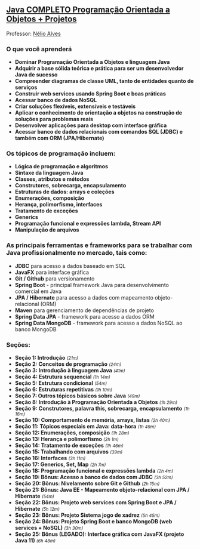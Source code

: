 ## [Java COMPLETO Programação Orientada a Objetos + Projetos](https://www.udemy.com/course/java-curso-completo)

Professor: [Nélio Alves](https://www.udemy.com/course/java-curso-completo/?couponCode=KEEPLEARNINGBR#instructor-1)

### O que você aprenderá

- **Dominar Programação Orientada a Objetos e linguagem Java**
- **Adquirir a base sólida teórica e prática para ser um desenvolvedor Java de sucesso**
- **Compreender diagramas de classe UML, tanto de entidades quanto de serviços**
- **Construir web services usando Spring Boot e boas práticas**
- **Acessar banco de dados NoSQL**
- **Criar soluções flexíveis, extensíveis e testáveis**
- **Aplicar o conhecimento de orientação a objetos na construção de soluções para problemas reais**
- **Desenvolver aplicações para desktop com interface gráfica**
- **Acessar banco de dados relacionais com comandos SQL (JDBC) e também com ORM (JPA/Hibernate)**

### Os tópicos de programação incluem:

- **Lógica de programação e algoritmos**
- **Sintaxe da linguagem Java**
- **Classes, atributos e métodos**
- **Construtores, sobrecarga, encapsulamento**
- **Estruturas de dados: arrays e coleções**
- **Enumerações, composição**
- **Herança, polimorfismo, interfaces**
- **Tratamento de exceções**
- **Generics**
- **Programação funcional e expressões lambda, Stream API**
- **Manipulação de arquivos**

### As principais ferramentas e frameworks para se trabalhar com Java profissionalmente no mercado, tais como:

- **JDBC** para acesso a dados baseado em SQL
- **JavaFX** para interface gráfica
- **Git / Github** para versionamento
- **Spring Boot** - principal framework Java para desenvolvimento comercial em Java
- **JPA / Hibernate** para acesso a dados com mapeamento objeto-relacional (ORM)
- **Maven** para gerenciamento de dependências de projeto
- **Spring Data JPA** - framework para acesso a dados ORM
- **Spring Data MongoDB** - framework para acesso a dados NoSQL ao banco MongoDB

### Seções:

- **Seção 1: Introdução** <small>*(21m)*</small>
- **Seção 2: Conceitos de programação** <small>*(24m)*</small>
- **Seção 3: Introdução à linguagem Java** <small>*(41m)*</small>
- **Seção 4: Estrutura sequencial** <small>*(1h 14m)*</small>
- **Seção 5: Estrutura condicional** <small>*(54m)*</small>
- **Seção 6: Estruturas repetitivas** <small>*(1h 10m)*</small>
- **Seção 7: Outros tópicos básicos sobre Java** <small>*(49m)*</small>
- **Seção 8: Introdução à Programação Orientada a Objetos** <small>*(1h 29m)*</small>
- **Seção 9: Construtores, palavra this, sobrecarga, encapsulamento** <small>*(1h 16m)*</small>
- **Seção 10: Comportamento de memória, arrays, listas** <small>*(2h 40m)*</small>
- **Seção 11: Tópicos especiais em Java: data-hora** <small>*(1h 49m)*</small>
- **Seção 12: Enumerações, composição** <small>*(1h 28m)*</small>
- **Seção 13: Herança e polimorfismo** <small>*(2h 1m)*</small>
- **Seção 14: Tratamento de exceções** <small>*(1h 46m)*</small>
- **Seção 15: Trabalhando com arquivos** <small>*(39m)*</small>
- **Seção 16: Interfaces** <small>*(3h 11m)*</small>
- **Seção 17: Generics, Set, Map** <small>*(2h 7m)*</small>
- **Seção 18: Programação funcional e expressões lambda** <small>*(2h 4m)*</small>
- **Seção 19: Bônus: Acesso a banco de dados com JDBC** <small>*(3h 52m)*</small>
- **Seção 20: Bônus: Nivelamento sobre Git e Github** <small>*(2h 15m)*</small>
- **Seção 21: Bônus: Java EE - Mapeamento objeto-relacional com JPA / Hibernate** <small>*(54m)*</small>
- **Seção 22: Bônus: Projeto web services com Spring Boot e JPA / Hibernate** <small>*(5h 12m)*</small>
- **Seção 23: Bônus: Projeto Sistema jogo de xadrez** <small>*(5h 45m)*</small>
- **Seção 24: Bônus: Projeto Spring Boot e banco MongoDB (web services + NoSQL)** <small>*(3h 30m)*</small>
- **Seção 25: Bônus (LEGADO): Interface gráfica com JavaFX (projeto Java 11)** <small>*(6h 48m)*</small>